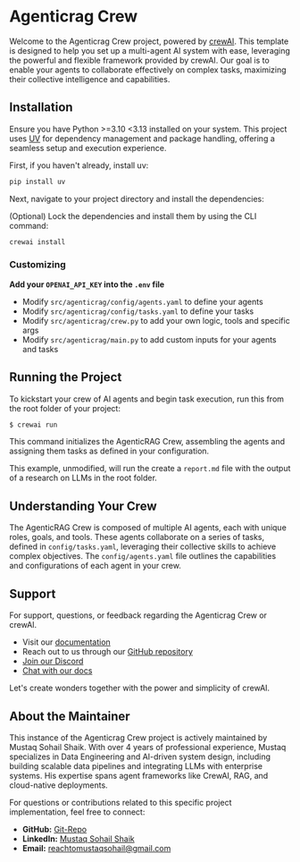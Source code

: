 # Agenticrag Crew

Welcome to the Agenticrag Crew project, powered by [crewAI](https://crewai.com). This template is designed to help you set up a multi-agent AI system with ease, leveraging the powerful and flexible framework provided by crewAI. Our goal is to enable your agents to collaborate effectively on complex tasks, maximizing their collective intelligence and capabilities.

## Installation

Ensure you have Python >=3.10 <3.13 installed on your system. This project uses [UV](https://docs.astral.sh/uv/) for dependency management and package handling, offering a seamless setup and execution experience.

First, if you haven't already, install uv:

```bash
pip install uv
```

Next, navigate to your project directory and install the dependencies:

(Optional) Lock the dependencies and install them by using the CLI command:
```bash
crewai install
```
### Customizing

**Add your `OPENAI_API_KEY` into the `.env` file**

- Modify `src/agenticrag/config/agents.yaml` to define your agents
- Modify `src/agenticrag/config/tasks.yaml` to define your tasks
- Modify `src/agenticrag/crew.py` to add your own logic, tools and specific args
- Modify `src/agenticrag/main.py` to add custom inputs for your agents and tasks

## Running the Project

To kickstart your crew of AI agents and begin task execution, run this from the root folder of your project:

```bash
$ crewai run
```

This command initializes the AgenticRAG Crew, assembling the agents and assigning them tasks as defined in your configuration.

This example, unmodified, will run the create a `report.md` file with the output of a research on LLMs in the root folder.

## Understanding Your Crew

The AgenticRAG Crew is composed of multiple AI agents, each with unique roles, goals, and tools. These agents collaborate on a series of tasks, defined in `config/tasks.yaml`, leveraging their collective skills to achieve complex objectives. The `config/agents.yaml` file outlines the capabilities and configurations of each agent in your crew.

## Support

For support, questions, or feedback regarding the Agenticrag Crew or crewAI.
- Visit our [documentation](https://docs.crewai.com)
- Reach out to us through our [GitHub repository](https://github.com/joaomdmoura/crewai)
- [Join our Discord](https://discord.com/invite/X4JWnZnxPb)
- [Chat with our docs](https://chatg.pt/DWjSBZn)

Let's create wonders together with the power and simplicity of crewAI.

## About the Maintainer

This instance of the Agenticrag Crew project is actively maintained by Mustaq Sohail Shaik. With over 4 years of professional experience, Mustaq specializes in Data Engineering and AI-driven system design, including building scalable data pipelines and integrating LLMs with enterprise systems. His expertise spans agent frameworks like CrewAI, RAG, and cloud-native deployments.

For questions or contributions related to this specific project implementation, feel free to connect:

-   **GitHub:** [Git-Repo](https://github.com/Git-Repo)
-   **LinkedIn:** [Mustaq Sohail Shaik](https://linkedin.com/in/adarsh-umesh)
-   **Email:** reachtomustaqsohail@gmail.com